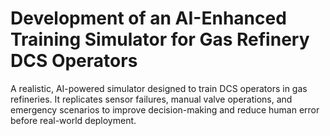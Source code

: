 # Development of an AI-Enhanced Training Simulator for Gas Refinery DCS Operators
A realistic, AI-powered simulator designed to train DCS operators in gas refineries. It replicates sensor failures, manual valve operations, and emergency scenarios to improve decision-making and reduce human error before real-world deployment.



